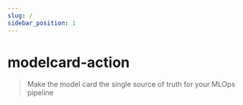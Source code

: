 ```yaml
---
slug: /
sidebar_position: 1
---
```


# modelcard-action

> Make the model card the single source of truth for your MLOps pipeline

